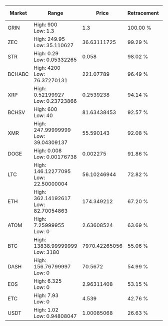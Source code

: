 | Market | Range | Price| Retracement | Doubles to 50% |
| --- | --- | --- | --- | --- |
| GRIN | High: 900<br />Low: 1.3 | 1.3 | 100.00 % | 346.65 |
| ZEC | High: 249.95<br />Low: 35.110627 | 36.63111725 | 99.29 % | 3.89 |
| STR | High: 0.29<br />Low: 0.05332265 | 0.058 | 98.02 % | 2.96 |
| BCHABC | High: 4200<br />Low: 76.37270131 | 221.07789 | 96.49 % | 9.67 |
| XRP | High: 0.52199927<br />Low: 0.23723866 | 0.2539238 | 94.14 % | 1.50 |
| BCHSV | High: 600<br />Low: 40 | 81.63438453 | 92.57 % | 3.92 |
| XMR | High: 247.99999999<br />Low: 39.04309137 | 55.590143 | 92.08 % | 2.58 |
| DOGE | High: 0.008<br />Low: 0.00176738 | 0.002275 | 91.86 % | 2.15 |
| LTC | High: 146.12277095<br />Low: 22.50000004 | 56.10246944 | 72.82 % | 1.50 |
| ETH | High: 362.14192617<br />Low: 82.70054863 | 174.349212 | 67.20 % | 1.28 |
| ATOM | High: 7.25999955<br />Low: 0 | 2.63608524 | 63.69 % | 1.38 |
| BTC | High: 13838.99999999<br />Low: 3180 | 7970.42265056 | 55.06 % | 1.07 |
| DASH | High: 156.76799997<br />Low: 0 | 70.5672 | 54.99 % | 1.11 |
| EOS | High: 6.325<br />Low: 0 | 2.96311408 | 53.15 % | 1.07 |
| ETC | High: 7.93<br />Low: 0 | 4.539 | 42.76 % | 0.00 |
| USDT | High: 1.02<br />Low: 0.94808047 | 1.00085068 | 26.63 % | 0.00 |
